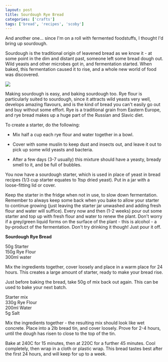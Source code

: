 ```yaml
---
layout: post
title: Sourdough Rye Bread
categories: ['crafts']
tags: ['bread', 'recipes', 'scoby']
---
```


And another one... since I'm on a roll with fermented foodstuffs, I thought I'd bring up sourdough.  
  
Sourdough is the traditional origin of leavened bread as we know it - at some point in the dim and distant past, someone left some bread dough out. Wild yeasts and other microbes got in, and fermentation started. When baked, this fermentation caused it to rise, and a whole new world of food was discovered.  
  
![](http://farm3.static.flickr.com/2638/3727186165_9062d831c3_m.jpg)  
  
Making sourdough is easy, and baking sourdough too. Rye flour is particularly suited to sourdough, since it attracts wild yeasts very well, develops amazing flavours, and is the kind of bread you can't easily go out and buy without some effort. Rye is a traditional grain from Eastern Europe, and rye bread makes up a huge part of the Russian and Slavic diet.  
  
To create a starter, do the following:  
  


  

  * Mix half a cup each rye flour and water together in a bowl.
  

  * Cover with some muslin to keep dust and insects out, and leave it out to pick up some wild yeasts and bacteria.
  

  * After a few days (3-7 usually) this mixture should have a yeasty, bready smell to it, and be full of bubbles.
  

  
  
You now have a sourdough starter, which is used in place of yeast in bread recipes (1/3 cup starter equates to 1tsp dried yeast). Put in a jar with a loose-fitting lid or cover.  
  
Keep the starter in the fridge when not in use, to slow down fermentation. Remember to always keep some back when you bake to allow your starter to continue growing (just leaving the starter jar unwashed and adding fresh flour and water will suffice). Every now and then (1-2 weeks) pour out some starter and top up with fresh flour and water to renew the plant. Don't worry if a grey/green liquid forms on the surface of the plant - this is alcohol - a by-product of the fermentation. Don't try drinking it though! Just pour it off.  
  
**Sourdough Rye Bread**  
  
50g Starter  
150g Rye Flour  
300ml water  
  
Mix the ingredients together, cover loosely and place in a warm place for 24 hours. This creates a large amount of starter, ready to make your bread rise.  
  
Just before baking the bread, take 50g of mix back out again. This can be used to bake your next batch.  
  
Starter mix  
330g Rye Flour  
200ml Water  
5g Salt  
  
Mix the ingredients together - the resulting mix should look like wet concrete. Place into a 2lb bread tin, and cover loosely. Prove for 2-4 hours, until the dough has risen to close to the top of the tin.  
  
Bake at 240C for 15 minutes, then at 220C for a further 45 minutes. Cool completely, then wrap in a cloth or plastic wrap. This bread tastes best after the first 24 hours, and will keep for up to a week.
